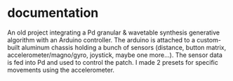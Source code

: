 # documentation

An old project integrating a Pd granular & wavetable synthesis generative algorithm with an Arduino controller. The arduino is attached to a custom-built aluminum chassis holding a bunch of sensors (distance, button matrix, accelerometer/magno/gyro, joystick, maybe one more...). The sensor data is fed into Pd and used to control the patch. I made 2 presets for specific movements using the accelerometer.
